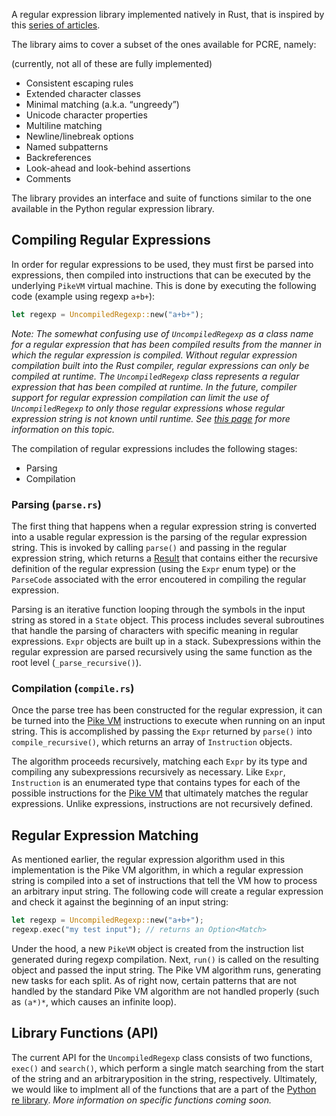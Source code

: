 A regular expression library implemented natively in Rust, that is inspired by this [series of articles](http://swtch.com/~rsc/regexp/).

The library aims to cover a subset of the ones available for PCRE, namely:

(currently, not all of these are fully implemented)

  * Consistent escaping rules
  * Extended character classes 
  * Minimal matching (a.k.a. “ungreedy”)
  * Unicode character properties 
  * Multiline matching 
  * Newline/linebreak options 
  * Named subpatterns 
  * Backreferences 
  * Look-ahead and look-behind assertions 
  * Comments 

The library provides an interface and suite of functions similar to the one available in the Python regular expression library. 

## Compiling Regular Expressions

In order for regular expressions to be used, they must first be parsed into expressions, then compiled into instructions that can be executed by the underlying ```PikeVM``` virtual machine. This is done by executing the following code (example using regexp ```a+b+```):

```rust
let regexp = UncompiledRegexp::new("a+b+");
```

*Note: The somewhat confusing use of ```UncompiledRegexp``` as a class name for a regular expression that has been compiled results from the manner in which the regular expression is compiled. Without regular expression compilation built into the Rust compiler, regular expressions can only be compiled at runtime. The ```UncompiledRegexp``` class represents a regular expression that has been compiled at runtime. In the future, compiler support for regular expression compilation can limit the use of ```UncompiledRegexp``` to only those regular expressions whose regular expression string is not known until runtime. See [this page](https://github.com/mozilla/rust/wiki/Lib-re#4-module-writing) for more information on this topic.*

The compilation of regular expressions includes the following stages:

  * Parsing
  * Compilation

### Parsing (```parse.rs```)

The first thing that happens when a regular expression string is converted into a usable regular expression is the parsing of the regular expression string. This is invoked by calling ```parse()``` and passing in the regular expression string, which returns a [Result](http://static.rust-lang.org/doc/0.9/std/result/enum.Result.html) that contains either the recursive definition of the regular expression (using the ```Expr``` enum type) or the ```ParseCode``` associated with the error encoutered in compiling the regular expression.

Parsing is an iterative function looping through the symbols in the input string as stored in a ```State``` object. This process includes several subroutines that handle the parsing of characters with specific meaning in regular expressions. ```Expr``` objects are built up in a stack. Subexpressions within the regular expression are parsed recursively using the same function as the root level (```_parse_recursive()```).

### Compilation (```compile.rs```)

Once the parse tree has been constructed for the regular expression, it can be turned into the [Pike VM](http://swtch.com/~rsc/regexp/regexp2.html) instructions to execute when running on an input string. This is accomplished by passing the ```Expr``` returned by ```parse()``` into ```compile_recursive()```, which returns an array of ```Instruction``` objects.

The algorithm proceeds recursively, matching each ```Expr``` by its type and compiling any subexpressions recursively as necessary. Like ```Expr```, ```Instruction``` is an enumerated type that contains types for each of the possible instructions for the [Pike VM](http://swtch.com/~rsc/regexp/regexp2.html) that ultimately matches the regular expressions. Unlike expressions, instructions are not recursively defined.

## Regular Expression Matching

As mentioned earlier, the regular expression algorithm used in this implementation is the Pike VM algorithm, in which a regular expression string is compiled into a set of instructions that tell the VM how to process an arbitrary input string. The following code will create a regular expression and check it against the beginning of an input string:

```rust
let regexp = UncompiledRegexp::new("a+b+");
regexp.exec("my test input"); // returns an Option<Match>
```

Under the hood, a new ```PikeVM``` object is created from the instruction list generated during regexp compilation. Next, ```run()``` is called on the resulting object and passed the input string. The Pike VM algorithm runs, generating new tasks for each split. As of right now, certain patterns that are not handled by the standard Pike VM algorithm are not handled properly (such as ```(a*)*```, which causes an infinite loop).

## Library Functions (API)

The current API for the ```UncompiledRegexp``` class consists of two functions, ```exec()``` and ```search()```, which perform a single match searching from the start of the string and an arbitraryposition in the string, respectively. Ultimately, we would like to implment all of the functions that are a part of the [Python re library](http://docs.python.org/2/library/re.html). *More information on specific functions coming soon.*